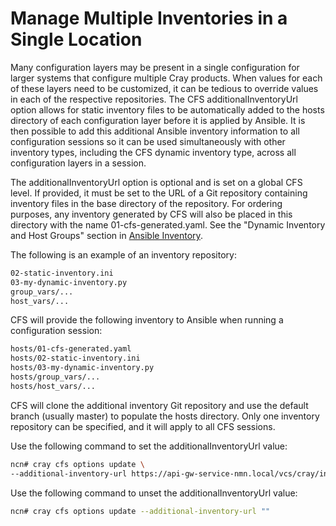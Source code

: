 # Manage Multiple Inventories in a Single Location

Many configuration layers may be present in a single configuration for larger systems that configure multiple Cray products. When values for each of these layers need to be customized, it can be tedious to override values in each of the respective repositories. The CFS additionalInventoryUrl option allows for static inventory files to be automatically added to the hosts directory of each configuration layer before it is applied by Ansible. It is then possible to add this additional Ansible inventory information to all configuration sessions so it can be used simultaneously with other inventory types, including the CFS dynamic inventory type, across all configuration layers in a session.

The additionalInventoryUrl option is optional and is set on a global CFS level. If provided, it must be set to the URL of a Git repository containing inventory files in the base directory of the repository. For ordering purposes, any inventory generated by CFS will also be placed in this directory with the name 01-cfs-generated.yaml. See the "Dynamic Inventory and Host Groups" section in [Ansible Inventory](Ansible_Inventory.md).

The following is an example of an inventory repository:

```bash
02-static-inventory.ini
03-my-dynamic-inventory.py
group_vars/...
host_vars/...
```

CFS will provide the following inventory to Ansible when running a configuration session:

```bash
hosts/01-cfs-generated.yaml
hosts/02-static-inventory.ini
hosts/03-my-dynamic-inventory.py
hosts/group_vars/...
hosts/host_vars/...
```

CFS will clone the additional inventory Git repository and use the default branch \(usually master\) to populate the hosts directory. Only one inventory repository can be specified, and it will apply to all CFS sessions.

Use the following command to set the additionalInventoryUrl value:

```bash
ncn# cray cfs options update \
--additional-inventory-url https://api-gw-service-nmn.local/vcs/cray/inventory.git
```

Use the following command to unset the additionalInventoryUrl value:

```bash
ncn# cray cfs options update --additional-inventory-url ""
```

